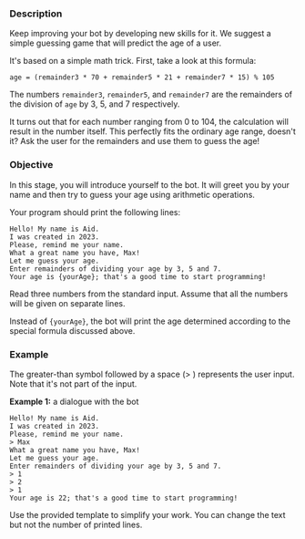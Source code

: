 ### Description
Keep improving your bot by developing new skills for it. We suggest a simple guessing game that will predict the age of a user.

It's based on a simple math trick. First, take a look at this formula:

```plaintext
age = (remainder3 * 70 + remainder5 * 21 + remainder7 * 15) % 105
```

The numbers `remainder3`, `remainder5`, and `remainder7` are the remainders of the division of `age` by 3, 5, and 7 respectively.

It turns out that for each number ranging from 0 to 104, the calculation will result in the number itself. This perfectly fits the ordinary age range, doesn't it? Ask the user for the remainders and use them to guess the age!

### Objective
In this stage, you will introduce yourself to the bot. It will greet you by your name and then try to guess your age using arithmetic operations.

Your program should print the following lines:

```plaintext
Hello! My name is Aid.
I was created in 2023.
Please, remind me your name.
What a great name you have, Max!
Let me guess your age.
Enter remainders of dividing your age by 3, 5 and 7.
Your age is {yourAge}; that's a good time to start programming!
```

Read three numbers from the standard input. Assume that all the numbers will be given on separate lines.

Instead of `{yourAge}`, the bot will print the age determined according to the special formula discussed above.

### Example
The greater-than symbol followed by a space (> ) represents the user input. Note that it's not part of the input.

**Example 1:** a dialogue with the bot

```plaintext
Hello! My name is Aid.
I was created in 2023.
Please, remind me your name.
> Max
What a great name you have, Max!
Let me guess your age.
Enter remainders of dividing your age by 3, 5 and 7.
> 1
> 2
> 1
Your age is 22; that's a good time to start programming!
```

Use the provided template to simplify your work. You can change the text but not the number of printed lines.